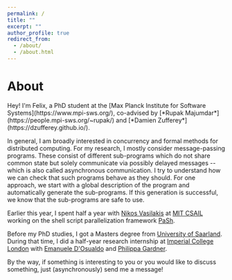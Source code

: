 ```yaml
---
permalink: /
title: ""
excerpt: ""
author_profile: true
redirect_from: 
  - /about/
  - /about.html
---
```


# About

<span class="bluelinks">
Hey! I'm Felix, a PhD student at the 
[Max Planck Institute for Software Systems](https://www.mpi-sws.org/), <nobr>co-advised</nobr> by [*Rupak Majumdar*](https://people.mpi-sws.org/~rupak/) and [*Damien Zufferey*](https://dzufferey.github.io/).
</span>

In general, I am broadly interested in concurrency and formal methods for distributed computing.
For my research, I mostly consider message-passing programs.
These consist of different <nobr>sub-programs</nobr> which do not share common state but solely communicate via possibly delayed messages -- which is also called asynchronous communication.
I try to understand how we can check that such programs behave as they should.
For one approach, we start with a global description of the program and automatically generate the sub-programs.
If this generation is successful, we know that the sub-programs are safe to use.

Earlier this year, I spent half a year with [Nikos Vasilakis](https://nikos.vasilak.is/) at [<nobr>MIT CSAIL</nobr>](https://www.csail.mit.edu/) working on the shell script parallelization framework [PaSh](https://binpa.sh/).

Before my PhD studies, I got a Masters degree from [University of Saarland](https://saarland-informatics-campus.de/en/).
During that time, <nobr>I did</nobr> a half-year research internship at [Imperial College London](https://www.imperial.ac.uk/computing) with [Emanuele D'Osualdo](https://www.emanueledosualdo.com/) and [Philippa Gardner](https://www.doc.ic.ac.uk/~pg/).

By the way, if something is interesting to you or you would like to discuss something, just (asynchronously) send me a message!
